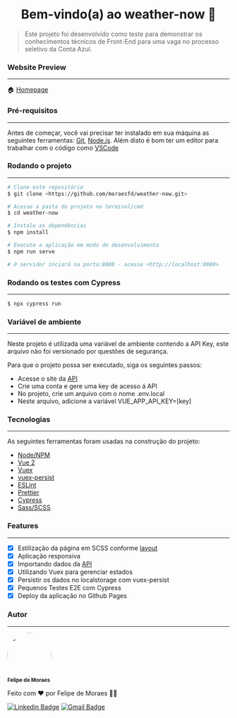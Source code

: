 <h1 align="center">Bem-vindo(a) ao weather-now 👋</h1>

> Este projeto foi desenvolvido como teste para demonstrar os conhecimentos técnicos de Front-End para uma vaga no processo seletivo da Conta Azul.

### Website Preview

---

🏠 [Homepage](https://moraesfd.github.io/maganets-wishlist/)

### Pré-requisitos

---

Antes de começar, você vai precisar ter instalado em sua máquina as seguintes ferramentas:
[Git](https://git-scm.com), [Node.js](https://nodejs.org/en/).
Além disto é bom ter um editor para trabalhar com o código como [VSCode](https://code.visualstudio.com/)

### Rodando o projeto

---

```bash
# Clone este repositório
$ git clone <https://github.com/moraesfd/weather-now.git>

# Acesse a pasta do projeto no terminal/cmd
$ cd weather-now

# Instale as dependências
$ npm install

# Execute a aplicação em modo de desenvolvimento
$ npm run serve

# O servidor inciará na porta:8080 - acesse <http://localhost:8080>
```

### Rodando os testes com Cypress

---

```sh
$ npx cypress run
```

### Variável de ambiente

---

Neste projeto é utilizada uma variável de ambiente contendo a API Key, este arquivo não foi versionado por questões de segurança.

Para que o projeto possa ser executado, siga os seguintes passos:

- Acesse o site da [API](https://openweathermap.org/)
- Crie uma conta e gere uma key de acesso á API
- No projeto, crie um arquivo com o nome .env.local
- Neste arquivo, adicione a variável VUE_APP_API_KEY=[key]

### Tecnologias

---

As seguintes ferramentas foram usadas na construção do projeto:

- [Node/NPM](https://nodejs.org/en/)
- [Vue 2](https://br.vuejs.org/)
- [Vuex](https://vuex.vuejs.org/)
- [vuex-persist](https://github.com/championswimmer/vuex-persist)
- [ESLint](https://eslint.org/)
- [Prettier](https://prettier.io/)
- [Cypress](https://www.cypress.io/)
- [Sass/SCSS](https://sass-lang.com/)

### Features

---

- [x] Estilização da página em SCSS conforme [layout](https://marvelapp.com/prototype/13gd240g/screen/55669566?sign_up_origin=player)
- [x] Aplicação responsiva
- [x] Importando dados da [API](https://openweathermap.org/)
- [x] Utilizando Vuex para gerenciar estados
- [x] Persistir os dados no localstorage com vuex-persist
- [x] Pequenos Testes E2E com Cypress
- [x] Deploy da aplicação no Github Pages

### Autor

---

<img style="border-radius: 50%;" src="https://avatars.githubusercontent.com/u/22510170?v=4" width="100px;" alt=""/>
 <br />
 <sub><b>Felipe de Moraes</b></sub>

Feito com ❤️ por Felipe de Moraes 👋🏽

[![Linkedin Badge](https://img.shields.io/badge/-Felipe-blue?style=flat-square&logo=Linkedin&logoColor=white&link=https://www.linkedin.com/in/felipe-de-moraes/)](https://www.linkedin.com/in/felipe-de-moraes/)
[![Gmail Badge](https://img.shields.io/badge/-moraesfd@gmail.com-c14438?style=flat-square&logo=Gmail&logoColor=white&link=mailto:moraesfd@gmail.com)](mailto:moraesfd@gmail.com)
